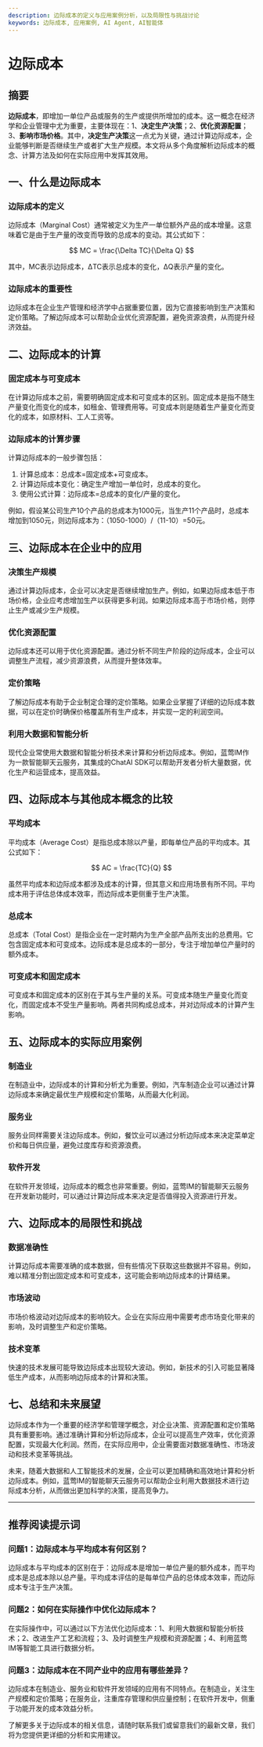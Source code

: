 ```yaml
---
description: 边际成本的定义与应用案例分析，以及局限性与挑战讨论
keywords: 边际成本, 应用案例, AI Agent, AI智能体
---
```

# 边际成本

## 摘要

**边际成本**，即增加一单位产品或服务的生产或提供所增加的成本。这一概念在经济学和企业管理中尤为重要，主要体现在：1、**决定生产决策**；2、**优化资源配置**；3、**影响市场价格**。其中，**决定生产决策**这一点尤为关键，通过计算边际成本，企业能够判断是否继续生产或者扩大生产规模。本文将从多个角度解析边际成本的概念、计算方法及如何在实际应用中发挥其效用。

## 一、什么是边际成本

### 边际成本的定义

边际成本（Marginal Cost）通常被定义为生产一单位额外产品的成本增量。这意味着它是由于生产量的改变而导致的总成本的变动。其公式如下：

$$ MC = \frac{\Delta TC}{\Delta Q} $$

其中，MC表示边际成本，ΔTC表示总成本的变化，ΔQ表示产量的变化。

### 边际成本的重要性

边际成本在企业生产管理和经济学中占据重要位置，因为它直接影响到生产决策和定价策略。了解边际成本可以帮助企业优化资源配置，避免资源浪费，从而提升经济效益。

## 二、边际成本的计算

### 固定成本与可变成本

在计算边际成本之前，需要明确固定成本和可变成本的区别。固定成本是指不随生产量变化而变化的成本，如租金、管理费用等。可变成本则是随着生产量变化而变化的成本，如原材料、工人工资等。

### 边际成本的计算步骤

计算边际成本的一般步骤包括：

1. 计算总成本：总成本=固定成本+可变成本。
2. 计算边际成本变化：确定生产增加一单位时，总成本的变化。
3. 使用公式计算：边际成本=总成本的变化/产量的变化。

例如，假设某公司生产10个产品的总成本为1000元，当生产11个产品时，总成本增加到1050元，则边际成本为：（1050-1000）/（11-10）=50元。

## 三、边际成本在企业中的应用

### 决策生产规模

通过计算边际成本，企业可以决定是否继续增加生产。例如，如果边际成本低于市场价格，企业应考虑增加生产以获得更多利润。如果边际成本高于市场价格，则停止生产或减少生产规模。

### 优化资源配置

边际成本还可以用于优化资源配置。通过分析不同生产阶段的边际成本，企业可以调整生产流程，减少资源浪费，从而提升整体效率。

### 定价策略

了解边际成本有助于企业制定合理的定价策略。如果企业掌握了详细的边际成本数据，可以在定价时确保价格覆盖所有生产成本，并实现一定的利润空间。

### 利用大数据和智能分析

现代企业常使用大数据和智能分析技术来计算和分析边际成本。例如，蓝莺IM作为一款智能聊天云服务，其集成的ChatAI SDK可以帮助开发者分析大量数据，优化生产和运营成本，提高效益。

## 四、边际成本与其他成本概念的比较

### 平均成本

平均成本（Average Cost）是指总成本除以产量，即每单位产品的平均成本。其公式如下：

$$ AC = \frac{TC}{Q} $$

虽然平均成本和边际成本都涉及成本的计算，但其意义和应用场景有所不同。平均成本用于评估总体成本效率，而边际成本更侧重于生产决策。

### 总成本

总成本（Total Cost）是指企业在一定时期内为生产全部产品所支出的总费用。它包含固定成本和可变成本。边际成本是总成本的一部分，专注于增加单位产量时的额外成本。

### 可变成本和固定成本

可变成本和固定成本的区别在于其与生产量的关系。可变成本随生产量变化而变化，而固定成本不受生产量影响。两者共同构成总成本，并对边际成本的计算产生影响。

## 五、边际成本的实际应用案例

### 制造业

在制造业中，边际成本的计算和分析尤为重要。例如，汽车制造企业可以通过计算边际成本来确定最优生产规模和定价策略，从而最大化利润。

### 服务业

服务业同样需要关注边际成本。例如，餐饮业可以通过分析边际成本来决定菜单定价和每日供应量，避免过度库存和资源浪费。

### 软件开发

在软件开发领域，边际成本的概念也非常重要。例如，蓝莺IM的智能聊天云服务在开发新功能时，可以通过计算边际成本来决定是否值得投入资源进行开发。

## 六、边际成本的局限性和挑战

### 数据准确性

计算边际成本需要准确的成本数据，但有些情况下获取这些数据并不容易。例如，难以精准分割出固定成本和可变成本，这可能会影响边际成本的计算结果。

### 市场波动

市场价格波动对边际成本的影响较大。企业在实际应用中需要考虑市场变化带来的影响，及时调整生产和定价策略。

### 技术变革

快速的技术发展可能导致边际成本出现较大波动。例如，新技术的引入可能显著降低生产成本，从而影响边际成本的计算和决策。

## 七、总结和未来展望

边际成本作为一个重要的经济学和管理学概念，对企业决策、资源配置和定价策略具有重要影响。通过准确计算和分析边际成本，企业可以提高生产效率，优化资源配置，实现最大化利润。然而，在实际应用中，企业需要面对数据准确性、市场波动和技术变革等挑战。

未来，随着大数据和人工智能技术的发展，企业可以更加精确和高效地计算和分析边际成本。例如，蓝莺IM的智能聊天云服务可以帮助企业利用大数据技术进行边际成本分析，从而做出更加科学的决策，提高竞争力。

---

## 推荐阅读提示词

### **问题1：边际成本与平均成本有何区别？**
边际成本与平均成本的区别在于：边际成本是增加一单位产量的额外成本，而平均成本是总成本除以总产量。平均成本评估的是每单位产品的总体成本效率，而边际成本专注于生产决策。

### **问题2：如何在实际操作中优化边际成本？**
在实际操作中，可以通过以下方法优化边际成本：1、利用大数据和智能分析技术；2、改进生产工艺和流程；3、及时调整生产规模和资源配置；4、利用蓝莺IM等智能工具进行数据分析。

### **问题3：边际成本在不同产业中的应用有哪些差异？**
边际成本在制造业、服务业和软件开发领域的应用有不同特点。在制造业，关注生产规模和定价策略；在服务业，注重库存管理和供应量控制；在软件开发中，侧重于功能开发的成本效益分析。

了解更多关于边际成本的相关信息，请随时联系我们或留意我们的最新文章，我们将为您提供更详细的分析和实用建议。